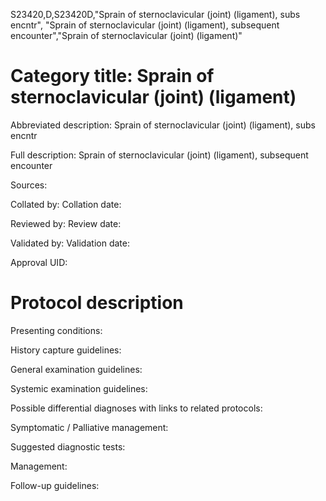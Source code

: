S23420,D,S23420D,"Sprain of sternoclavicular (joint) (ligament), subs encntr", "Sprain of sternoclavicular (joint) (ligament), subsequent encounter","Sprain of sternoclavicular (joint) (ligament)"
# Category title: Sprain of sternoclavicular (joint) (ligament)

Abbreviated description: Sprain of sternoclavicular (joint) (ligament), subs encntr

Full description: Sprain of sternoclavicular (joint) (ligament), subsequent encounter

Sources:

Collated by:
Collation date:

Reviewed by:
Review date:

Validated by:
Validation date:

Approval UID:

# Protocol description

Presenting conditions:

History capture guidelines:

General examination guidelines:

Systemic examination guidelines:

Possible differential diagnoses with links to related protocols:

Symptomatic / Palliative management:

Suggested diagnostic tests:

Management:

Follow-up guidelines:
